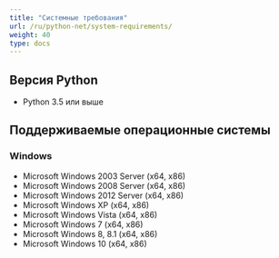 ```yaml
---
title: "Системные требования"
url: /ru/python-net/system-requirements/
weight: 40
type: docs
---
```



## **Версия Python**
- Python 3.5 или выше
## **Поддерживаемые операционные системы**
### **Windows**
- Microsoft Windows 2003 Server (x64, x86)
- Microsoft Windows 2008 Server (x64, x86)
- Microsoft Windows 2012 Server (x64, x86)
- Microsoft Windows XP (x64, x86)
- Microsoft Windows Vista (x64, x86)
- Microsoft Windows 7 (x64, x86)
- Microsoft Windows 8, 8.1 (x64, x86)
- Microsoft Windows 10 (x64, x86)